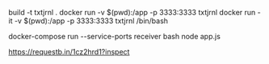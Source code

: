 build -t txtjrnl .
docker run -v $(pwd):/app -p 3333:3333 txtjrnl
docker run -it -v $(pwd):/app -p 3333:3333 txtjrnl /bin/bash


docker-compose run --service-ports receiver bash
node app.js

https://requestb.in/1cz2hrd1?inspect